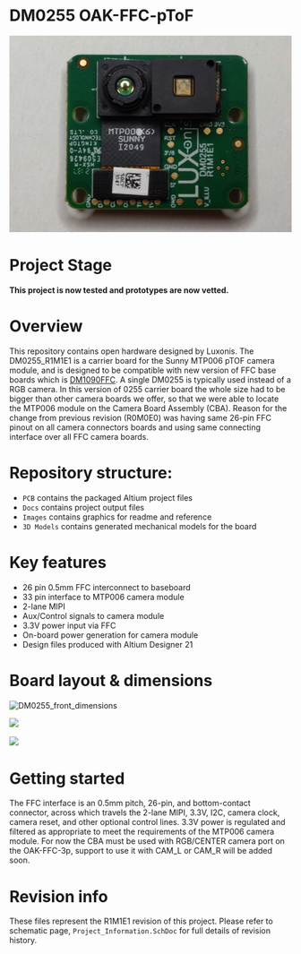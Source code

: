 # DM0255 OAK-FFC-pToF

![DM0255](Images/DM0255_front.png)

# Project Stage

**This project is now tested and prototypes are now vetted.**

# Overview
This repository contains open hardware designed by Luxonis. The DM0255_R1M1E1 is a carrier board for the Sunny MTP006 pTOF camera module, and is designed to be compatible with new version of FFC base boards which is [DM1090FFC](https://github.com/luxonis/depthai-hardware/tree/master/DM1090FFC_DepthAI_USB3). A single DM0255 is typically used instead of a RGB camera.
In this version of 0255 carrier board the whole size had to be bigger than other camera boards we offer, so that we were able to locate the MTP006 module on the Camera Board Assembly (CBA). Reason for the change from previous revision (R0M0E0) was having same 26-pin FFC pinout on all camera connectors boards and using same connecting interface over all FFC camera boards.

# Repository structure:
* `PCB` contains the packaged Altium project files
* `Docs` contains project output files
* `Images` contains graphics for readme and reference
* `3D Models` contains generated mechanical models for the board

# Key features
* 26 pin 0.5mm FFC interconnect to baseboard
* 33 pin interface to MTP006 camera module
* 2-lane MIPI
* Aux/Control signals to camera module
* 3.3V power input via FFC
* On-board power generation for camera module
* Design files produced with Altium Designer 21

# Board layout & dimensions


![DM0255_front_dimensions](https://docs.luxonis.com/projects/hardware/en/latest/_images/DM0255_front_dimensions.png)

![](https://docs.luxonis.com/projects/hardware/en/latest/_images/DM0255_R1M1E1-BOT.png)

![](https://docs.luxonis.com/projects/hardware/en/latest/_images/DM0255_R1M1E1-TOP.png)

# Getting started
The FFC interface is an 0.5mm pitch, 26-pin, and bottom-contact connector, across which travels the 2-lane MIPI, 3.3V, I2C, camera clock, camera reset, and other optional control lines. 3.3V power is regulated and filtered as appropriate to meet the requirements of the MTP006 camera module.
For now the CBA must be used with RGB/CENTER camera port on the OAK-FFC-3p, support to use it with CAM_L or CAM_R will be added soon.

# Revision info
These files represent the R1M1E1 revision of this project. Please refer to schematic page, `Project_Information.SchDoc` for full details of revision history.
